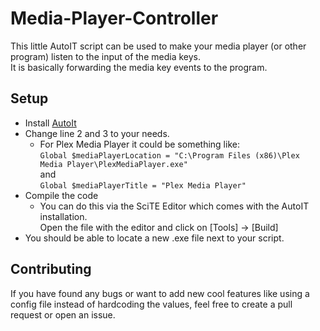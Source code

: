 # Media-Player-Controller

This little AutoIT script can be used to make your media player (or other program) listen to the input of the media keys.  
It is basically forwarding the media key events to the program.

## Setup

- Install [AutoIt](https://www.autoitscript.com/site/autoit/downloads/)
- Change line 2 and 3 to your needs.
  - For Plex Media Player it could be something like:   
  ``` Global $mediaPlayerLocation = "C:\Program Files (x86)\Plex Media Player\PlexMediaPlayer.exe" ```   
  and   
  ``` Global $mediaPlayerTitle = "Plex Media Player" ``` 
- Compile the code
  - You can do this via the SciTE Editor which comes with the AutoIT installation.  
  Open the file with the editor and click on [Tools] -> [Build]
- You should be able to locate a new .exe file next to your script.

## Contributing

If you have found any bugs or want to add new cool features like using a config file instead of hardcoding the values, feel free to create a pull request or open an issue.
